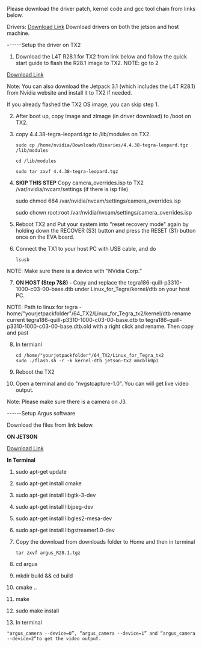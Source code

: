Please download the driver patch, kernel code and gcc tool chain from links below.



Drivers: [Download Link](https://www.dropbox.com/sh/dzn01wte5akuwb1/AACqfpVqQpWfJ5tP4rSE8FFua?dl=0)
Download drivers on both the jetson and host machine. 


------Setup the driver on TX2



1. Download the L4T R28.1 for TX2 from link below and follow the quick start guide to flash the R28.1 image to TX2.
NOTE: go to 2


[Download Link](https://www.dropbox.com/sh/8p3kgws42csrulu/AADYMwGXYE2_qKjtPLVDawgta?dl=0)



Note: You can also download the Jetpack 3.1 (which includes the L4T R28.1) from Nvidia website and install it to TX2 if needed.

If you already flashed the TX2 OS image, you can skip step 1.


2. After boot up, copy Image and zImage (in driver download) to /boot on TX2.

3. copy 4.4.38-tegra-leopard.tgz to /lib/modules on TX2.

   ```
   sudo cp /home/nvidia/Downloads/Binaries/4.4.38-tegra-leopard.tgz /lib/modules

   cd /lib/modules

   sudo tar zxvf 4.4.38-tegra-leopard.tgz
   ```

4. **SKIP THIS STEP** Copy camera_overrides.isp to TX2 /var/nvidia/nvcam/settings (if there is isp file)

   sudo chmod 664 /var/nvidia/nvcam/settings/camera_overrides.isp

   sudo chown root:root /var/nvidia/nvcam/settings/camera_overrides.isp

5. Reboot TX2 and Put your system into "reset recovery mode" again by holding down the RECOVER (S3) button and press the RESET (S1) button once on the EVA board.

6. Connect the TX1 to your host PC with USB cable, and do

   ```
   lsusb
   ```
  NOTE: Make sure there is a device with “NVidia Corp.”

7. **ON HOST (Step 7&8) -** Copy and replace the tegra186-quill-p3310-1000-c03-00-base.dtb under Linux_for_Tegra/kernel/dtb on your host PC.

NOTE: Path to linux for tegra - home/"yourjetpackfolder"/64_TX2/Linux_for_Tegra_tx2/kernel/dtb
      rename current tegra186-quill-p3310-1000-c03-00-base.dtb to tegra186-quill-p3310-1000-c03-00-base.dtb.old with
      a right click and rename. Then copy and past 

8. In termianl
   ```
   cd /home/"yourjetpackfolder"/64_TX2/Linux_for_Tegra_tx2
   sudo ./flash.sh -r -k kernel-dtb jetson-tx2 mmcblk0p1
   ```
5. Reboot the TX2

6. Open a terminal and do "nvgstcapture-1.0”. You can will get live video output.


Note: Please make sure there is a camera on J3.



------Setup Argus software



Download the files from link below.

**ON JETSON**

[Download Link](https://www.dropbox.com/s/0t6388fsiocuvz7/argus_R28.1.tgz?dl=0)


**In Terminal**
1. sudo apt-get update

2. sudo apt-get install cmake

3. sudo apt-get install libgtk-3-dev

4. sudo apt-get install libjpeg-dev

5. sudo apt-get install libgles2-mesa-dev

6. sudo apt-get install libgstreamer1.0-dev

7. Copy the download from downloads folder to Home and then in terminal
   ```
   tar zxvf argus_R28.1.tgz
   ```

8. cd argus

9. mkdir build && cd build

10. cmake ..

11. make

12. sudo make install

13. In terminal
```
"argus_camera --device=0”, “argus_camera --device=1” and “argus_camera --device=2”to get the video output. 
```

